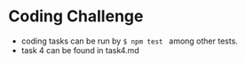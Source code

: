 # Coding Challenge
* coding tasks can be run by ``$ npm test `` among other tests.
* task 4 can be found in task4.md
